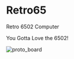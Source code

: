 # Retro65
Retro 6502 Computer

You Gotta Love the 6502!

![proto_board](https://github.com/juliendarrah/Retro65/blob/master/Doc/DE4D0621-D905-4C7F-B8B5-953C66002208.jpeg)
